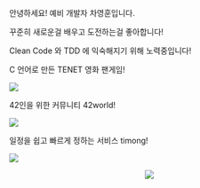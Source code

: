 안녕하세요! 예비 개발자 차영훈입니다.

꾸준히 새로운걸 배우고 도전하는걸 좋아합니다!

Clean Code 와 TDD 에 익숙해지기 위해 노력중입니다!

<p> C 언어로 만든 TENET 영화 팬게임! </p>
<a href="https://github.com/skyrich2000/TENET"><img src="https://github-readme-stats.vercel.app/api/pin/?username=skyrich2000&repo=TENET"/></a>

<p> 42인을 위한 커뮤니티 42world! </p>
<a href="https://github.com/skyrich2000/TENET"><img src="https://github-readme-stats.vercel.app/api/pin/?username=42-world&repo=42world-Backend"/></a>

<p> 일정을 쉽고 빠르게 정하는 서비스 timong! </p>
<a href="https://github.com/skyrich2000/TENET"><img src="https://github-readme-stats.vercel.app/api/pin/?username=skyrich2000&repo=timong"/></a>

<p align="center">  
  <a href="https://hits.seeyoufarm.com"><img src="https://hits.seeyoufarm.com/api/count/incr/badge.svg?url=https%3A%2F%2Fgithub.com%2FSkyrich2000&count_bg=%2379C83D&title_bg=%23555555&icon=github.svg&icon_color=%23E7E7E7&title=hits&edge_flat=false"/></a>
</p>
